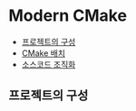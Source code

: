 # Modern CMake

- [프로젝트의 구성](#프로젝트의-구성)
- [CMake 배치](#cmake-배치)
- [소스코드 조직화](#소스코드-조직화)


## 프로젝트의 구성